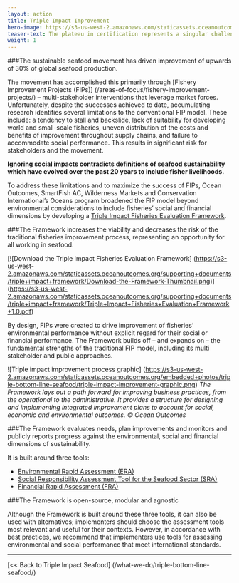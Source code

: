 ```yaml
---
layout: action
title: Triple Impact Improvement
hero-image: https://s3-us-west-2.amazonaws.com/staticassets.oceanoutcomes.org/news+and+analysis/hero+images/conservation-international-O2-partnership-hero.jpg
teaser-text: The plateau in certification represents a singular challenge for the sustainable seafood movement. We have reimagined the improvement model and built a Triple Impact Fisheries Evaluation Framework to increase the viability and decrease the risk of fisheries improvement by evaluating, tracking and incentivizing improvement of fisheries’ social and financial performance along with their environmental performance.
weight: 1
---
```


###The sustainable seafood movement has driven improvement of upwards of 30% of global seafood production.

The movement has accomplished this primarily through [Fishery Improvement Projects (FIPs)] (/areas-of-focus/fishery-improvement-projects/) – multi-stakeholder interventions that leverage market forces. Unfortunately, despite the successes achieved to date, accumulating research identifies several limitations to the conventional FIP model. These include: a tendency to stall and backslide, lack of suitability for developing world and small-scale fisheries, uneven distribution of the costs and benefits of improvement throughout supply chains, and failure to accommodate social performance. This results in significant risk for stakeholders and the movement.

**Ignoring social impacts contradicts definitions of seafood sustainability which have evolved over the past 20 years to include fisher livelihoods.**

To address these limitations and to maximize the success of FIPs, Ocean Outcomes, SmartFish AC, Wilderness Markets and Conservation International’s Oceans program broadened the FIP model beyond environmental considerations to include fisheries’ social and financial dimensions by developing a <a href="https://s3-us-west-2.amazonaws.com/staticassets.oceanoutcomes.org/supporting+documents/triple+impact+framework/Triple+Impact+Fisheries+Evaluation+Framework+1.0.pdf" target="_blank">Triple Impact Fisheries Evaluation Framework</a>.

###The Framework increases the viability and decreases the risk of the traditional fisheries improvement process, representing an opportunity for all working in seafood.

[![Download the Triple Impact Fisheries Evaluation Framework]
(https://s3-us-west-2.amazonaws.com/staticassets.oceanoutcomes.org/supporting+documents/triple+impact+framework/Download-the-Framework-Thumbnail.png)] (https://s3-us-west-2.amazonaws.com/staticassets.oceanoutcomes.org/supporting+documents/triple+impact+framework/Triple+Impact+Fisheries+Evaluation+Framework+1.0.pdf)

By design, FIPs were created to drive improvement of fisheries’ environmental performance without explicit regard for their social or financial performance. The Framework builds off – and expands on – the fundamental strengths of the traditional FIP model, including its multi stakeholder and public approaches.

![Triple impact improvement process graphic]
(https://s3-us-west-2.amazonaws.com/staticassets.oceanoutcomes.org/embedded+photos/triple-bottom-line-seafood/triple-impact-improvement-graphic.png)
*The Framework lays out a path forward for improving business practices, from the operational to the administrative. It provides a structure for designing and implementing integrated improvement plans to account for social, economic and environmental outcomes. © Ocean Outcomes*

###The Framework evaluates needs, plan improvements and monitors and publicly reports progress against the environmental, social and financial dimensions of sustainability.

It is built around three tools:  

  * <a href="https://fisheryprogress.org/resources/launching-fip" target="_blank">Environmental Rapid Assessment (ERA)</a> 
  * <a href="https://docs.wixstatic.com/ugd/2cb952_2c49ff86074441428dc979cafaa5be9d.pdf" target="_blank">Social Responsibility Assessment Tool for the Seafood Sector (SRA)</a>
  * <a href="https://drive.google.com/file/d/1I8ceYdIRWSeKaqH9sTTykHXDKrRLLa29/view" target="_blank">Financial Rapid Assessment (FRA)</a>

###The Framework is open-source, modular and agnostic

Although the Framework is built around these three tools, it can also be used with alternatives; implementers should choose the assessment tools most relevant and useful for their contexts. However, in accordance with best practices, we recommend that implementers use tools for assessing environmental and social performance that meet international standards.

-----

[<< Back to Triple Impact Seafood] (/what-we-do/triple-bottom-line-seafood/)
